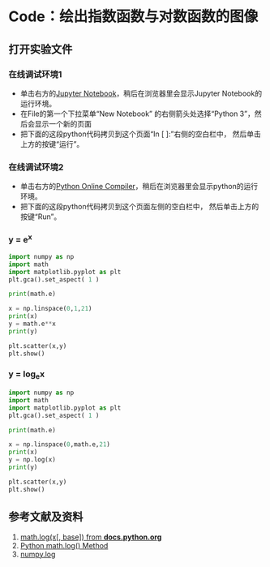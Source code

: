 # Code：绘出指数函数与对数函数的图像

## 打开实验文件

### 在线调试环境1

- 单击右方的[Jupyter Notebook](https://mybinder.org/v2/gh/ipython/ipython-in-depth/master?filepath=binder/Index.ipynb)，稍后在浏览器里会显示Jupyter Notebook的运行环境。
- 在File的第一个下拉菜单“New Notebook” 的右侧箭头处选择“Python 3”，然后会显示一个新的页面
- 把下面的这段python代码拷贝到这个页面“In [ ]:”右侧的空白栏中， 然后单击上方的按键“运行”。

### 在线调试环境2

- 单击右方的[Python Online Compiler](https://trinket.io/python3/a5bd54189b)，稍后在浏览器里会显示python的运行环境。
- 把下面的这段python代码拷贝到这个页面左侧的空白栏中， 然后单击上方的按键“Run”。

### y = e<sup>x</sup>

```python
import numpy as np
import math
import matplotlib.pyplot as plt
plt.gca().set_aspect( 1 ) 

print(math.e)

x = np.linspace(0,1,21)
print(x)
y = math.e**x
print(y)

plt.scatter(x,y)
plt.show()
```

### y = log<sub>e</sub>x

```python
import numpy as np
import math
import matplotlib.pyplot as plt
plt.gca().set_aspect( 1 ) 

print(math.e)

x = np.linspace(0,math.e,21)
print(x)
y = np.log(x)
print(y)

plt.scatter(x,y)
plt.show()
```

## 参考文献及资料

1. [math.log(x[, base]) from **docs.python.org**](https://docs.python.org/3/library/math.html)
2. [Python math.log() Method](https://www.w3schools.com/python/ref_math_log.asp) 
3. [numpy.log](https://numpy.org/doc/stable/reference/generated/numpy.log.html) 
